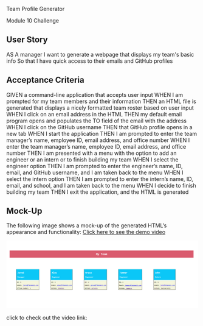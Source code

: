Team Profile Generator

Module 10 Challenge


## User Story

AS A manager
I want to generate a webpage that displays my team's basic info
So that I have quick access to their emails and GitHub profiles


## Acceptance Criteria

GIVEN a command-line application that accepts user input
WHEN I am prompted for my team members and their information
THEN an HTML file is generated that displays a nicely formatted team roster based on user input
WHEN I click on an email address in the HTML
THEN my default email program opens and populates the TO field of the email with the address
WHEN I click on the GitHub username
THEN that GitHub profile opens in a new tab
WHEN I start the application
THEN I am prompted to enter the team manager’s name, employee ID, email address, and office number
WHEN I enter the team manager’s name, employee ID, email address, and office number
THEN I am presented with a menu with the option to add an engineer or an intern or to finish building my team
WHEN I select the engineer option
THEN I am prompted to enter the engineer’s name, ID, email, and GitHub username, and I am taken back to the menu
WHEN I select the intern option
THEN I am prompted to enter the intern’s name, ID, email, and school, and I am taken back to the menu
WHEN I decide to finish building my team
THEN I exit the application, and the HTML is generated

## Mock-Up

The following image shows a mock-up of the generated HTML’s appearance and functionality:
[Click here to see the demo video](https://youtu.be/9Lc0gpnvTJQ)

![HTML webpage titled “My Team” features five boxes listing employee names, titles, and other key info.](./Assets/Capture.PNG)

click to check out the video link:

